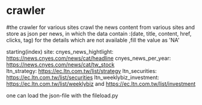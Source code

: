 # crawler
#the crawler for various sites
crawl the news content from various sites and store as json per news, in which the data contain :(date, title, content, href, clicks, tag)
for the details which are not available ,fill the value as 'NA'

starting(index) site:
cnyes_news_hightlight: https://news.cnyes.com/news/cat/headline 
cnyes_news_per_year: https://news.cnyes.com/news/cat/tw_stock  
ltn_strategy: https://ec.ltn.com.tw/list/strategy
ltn_securities: https://ec.ltn.com.tw/list/securities
ltn_weeklybiz_investment: https://ec.ltn.com.tw/list/weeklybiz and https://ec.ltn.com.tw/list/investment

one can load the json-file with the fileload.py
